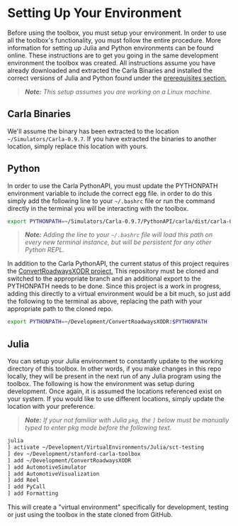 # Setting Up Your Environment

Before using the toolbox, you must setup your environment. In order to use all
the toolbox's functionality, you must follow the entire procedure. More
information for setting up Julia and Python environments can be found online.
These instructions are to get you going in the same development environment the
toolbox was created. All instructions assume you have already downloaded and
extracted the Carla Binaries and installed the correct versions of Julia and
Python found under the [prerequisites section.](README.md#prerequisites)

> ***Note:** This setup assumes you are working on a Linux machine.*

## Carla Binaries

We'll assume the binary has been extracted to the location
`~/Simulators/Carla-0.9.7`. If you have extracted the binaries to another
location, simply replace this location with yours.

## Python

In order to use the Carla PythonAPI, you must update the PYTHONPATH environment
variable to include the correct egg file. in order to do this simply add the
following line to your `~/.bashrc` file or run the command directly in the
terminal you will be interacting with the toolbox.

```bash
export PYTHONPATH=~/Simulators/Carla-0.9.7/PythonAPI/carla/dist/carla-0.9.7-py3.5-linux-x86_64.egg:$PYTHONPATH
```

> ***Note:** Adding the line to your `~/.bashrc` file will load this path on
  every new terminal instance, but will be persistent for any other Python
  REPL.*

In addition to the Carla PythonAPI, the current status of this project requires
the [ConvertRoadwaysXODR project.](https://github.com/PeggyYuchunWang/ConvertRoadwaysXODR/tree/converterDev)
This repository must be cloned and switched to the appropriate branch and an
additional export to the PYTHONPATH needs to be done. Since this project is a
work in progress, adding this directly to a virtual environment would be a bit
much, so just add the following to the terminal as above, replacing the
path with your appropriate path to the cloned repo.

```bash
export PYTHONPATH=~/Development/ConvertRoadwaysXODR:$PYTHONPATH
```

## Julia

You can setup your Julia environment to constantly update to the working
directory of this toolbox. In other words, if you make changes in this repo
locally, they will be present in the next run of any Julia program using the
toolbox. The following is how the environment was setup during development.
Once again, it is assumed the locations referenced exist on your system. If you
would like to use different locations, simply update the location with your
preference.

> ***Note:** If your not familiar with Julia `pkg`, the `]` below must be
  manually typed to enter pkg mode before the following text.*

```bash
julia
] activate ~/Development/VirtualEnvironments/Julia/sct-testing
] dev ~/Development/stanford-carla-toolbox
] add ~/Development/ConvertRoadwaysXODR
] add AutomotiveSimulator
] add AutomotiveVisualization
] add Reel
] add PyCall
] add Formatting
```

This will create a "virtual environment" specifically for development, testing
or just using the toolbox in the state cloned from GitHub.